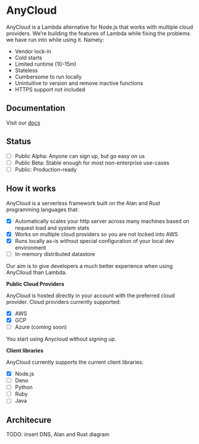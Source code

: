 # AnyCloud

AnyCloud is a Lambda alternative for Node.js that works with multiple cloud providers. We’re building the features of Lambda while fixing the problems we have run into while using it. Namely:

- Vendor lock-in
- Cold starts
- Limited runtime (10-15m)
- Stateless
- Cumbersome to run locally
- Unintuitive to version and remove inactive functions
- HTTPS support not included

## Documentation

Visit our [docs](https://alantech.gitbook.io/anycloud)

## Status
- [ ] Public Alpha: Anyone can sign up, but go easy on us
- [ ] Public Beta: Stable enough for most non-enterprise use-cases
- [ ] Public: Production-ready

## How it works

AnyCloud is a serverless framework built on the Alan and Rust programming languages that:

- [x] Automatically scales your http server across many machines based on request load and system stats
- [x] Works on multiple cloud providers so you are not locked into AWS
- [x] Runs locally as-is without special configuration of your local dev environment
- [ ] In-memory distributed datastore

Our aim is to give developers a much better experience when using AnyClloud than Lambda.

**Public Cloud Providers**

AnyCloud is hosted directly in your account with the preferred cloud provider. Cloud providers currently supported:
- [x] AWS
- [x] GCP
- [ ] Azure (coming soon)

You start using Anycloud without signing up.

**Client libraries**

AnyCloud currently supports the current client libraries:
- [x] Node.js
- [ ] Deno
- [ ] Python
- [ ] Ruby
- [ ] Java

## Architecure

TODO: insert DNS, Alan and Rust diagram
